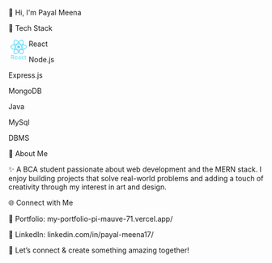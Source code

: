 👋 Hi, I'm Payal Meena

🔧 Tech Stack

React  <img align="left" alt="React" width="40px" src="https://raw.githubusercontent.com/devicons/devicon/master/icons/react/react-original-wordmark.svg" />
 

Node.js  

Express.js  

MongoDB  

Java  

MySql

DBMS

🎯 About Me

✨ A BCA student passionate about web development and the MERN stack. I enjoy building projects that solve real-world problems and adding a touch of creativity through my interest in art and design.

🌐 Connect with Me

📂 Portfolio: my-portfolio-pi-mauve-71.vercel.app/

🔗 LinkedIn: linkedin.com/in/payal-meena17/

💬 Let’s connect & create something amazing together!
